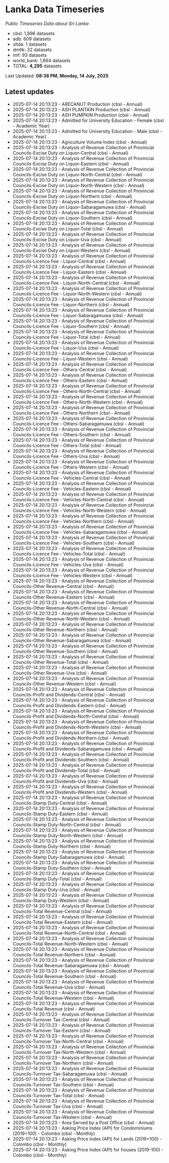# Lanka Data Timeseries
*Public Timeseries Data about Sri Lanka*

* cbsl: 1,896 datasets
* adb: 609 datasets
* sltda: 1 datasets
* dmtlk: 32 datasets
* imf: 93 datasets
* world_bank: 1,664 datasets
* TOTAL: **4,295** datasets

Last Updated: **08:38 PM, Monday, 14 July, 2025**

## Latest updates

* 2025-07-14 20:13:23 - ARECANUT Production (cbsl - Annual)
* 2025-07-14 20:13:23 - ASH PLANTAIN Production (cbsl - Annual)
* 2025-07-14 20:13:23 - ASH PUMPKIN Production (cbsl - Annual)
* 2025-07-14 20:13:23 - Admitted for University Education - Female (cbsl - Academic Year)
* 2025-07-14 20:13:23 - Admitted for University Education - Male (cbsl - Academic Year)
* 2025-07-14 20:13:23 - Agriculture Volume Index (cbsl - Annual)
* 2025-07-14 20:13:23 - Analysis of Revenue Collection of Provincial Councils-Excise Duty on Liquor-Central (cbsl - Annual)
* 2025-07-14 20:13:23 - Analysis of Revenue Collection of Provincial Councils-Excise Duty on Liquor-Eastern (cbsl - Annual)
* 2025-07-14 20:13:23 - Analysis of Revenue Collection of Provincial Councils-Excise Duty on Liquor-North-Central (cbsl - Annual)
* 2025-07-14 20:13:23 - Analysis of Revenue Collection of Provincial Councils-Excise Duty on Liquor-North-Western (cbsl - Annual)
* 2025-07-14 20:13:23 - Analysis of Revenue Collection of Provincial Councils-Excise Duty on Liquor-Northern (cbsl - Annual)
* 2025-07-14 20:13:23 - Analysis of Revenue Collection of Provincial Councils-Excise Duty on Liquor-Sabaragamuwa (cbsl - Annual)
* 2025-07-14 20:13:23 - Analysis of Revenue Collection of Provincial Councils-Excise Duty on Liquor-Southern (cbsl - Annual)
* 2025-07-14 20:13:23 - Analysis of Revenue Collection of Provincial Councils-Excise Duty on Liquor-Total (cbsl - Annual)
* 2025-07-14 20:13:23 - Analysis of Revenue Collection of Provincial Councils-Excise Duty on Liquor-Uva (cbsl - Annual)
* 2025-07-14 20:13:23 - Analysis of Revenue Collection of Provincial Councils-Excise Duty on Liquor-Western (cbsl - Annual)
* 2025-07-14 20:13:23 - Analysis of Revenue Collection of Provincial Councils-Licence Fee - Liquor-Central (cbsl - Annual)
* 2025-07-14 20:13:23 - Analysis of Revenue Collection of Provincial Councils-Licence Fee - Liquor-Eastern (cbsl - Annual)
* 2025-07-14 20:13:23 - Analysis of Revenue Collection of Provincial Councils-Licence Fee - Liquor-North-Central (cbsl - Annual)
* 2025-07-14 20:13:23 - Analysis of Revenue Collection of Provincial Councils-Licence Fee - Liquor-North-Western (cbsl - Annual)
* 2025-07-14 20:13:23 - Analysis of Revenue Collection of Provincial Councils-Licence Fee - Liquor-Northern (cbsl - Annual)
* 2025-07-14 20:13:23 - Analysis of Revenue Collection of Provincial Councils-Licence Fee - Liquor-Sabaragamuwa (cbsl - Annual)
* 2025-07-14 20:13:23 - Analysis of Revenue Collection of Provincial Councils-Licence Fee - Liquor-Southern (cbsl - Annual)
* 2025-07-14 20:13:23 - Analysis of Revenue Collection of Provincial Councils-Licence Fee - Liquor-Total (cbsl - Annual)
* 2025-07-14 20:13:23 - Analysis of Revenue Collection of Provincial Councils-Licence Fee - Liquor-Uva (cbsl - Annual)
* 2025-07-14 20:13:23 - Analysis of Revenue Collection of Provincial Councils-Licence Fee - Liquor-Western (cbsl - Annual)
* 2025-07-14 20:13:23 - Analysis of Revenue Collection of Provincial Councils-Licence Fee - Others-Central (cbsl - Annual)
* 2025-07-14 20:13:23 - Analysis of Revenue Collection of Provincial Councils-Licence Fee - Others-Eastern (cbsl - Annual)
* 2025-07-14 20:13:23 - Analysis of Revenue Collection of Provincial Councils-Licence Fee - Others-North-Central (cbsl - Annual)
* 2025-07-14 20:13:23 - Analysis of Revenue Collection of Provincial Councils-Licence Fee - Others-North-Western (cbsl - Annual)
* 2025-07-14 20:13:23 - Analysis of Revenue Collection of Provincial Councils-Licence Fee - Others-Northern (cbsl - Annual)
* 2025-07-14 20:13:23 - Analysis of Revenue Collection of Provincial Councils-Licence Fee - Others-Sabaragamuwa (cbsl - Annual)
* 2025-07-14 20:13:23 - Analysis of Revenue Collection of Provincial Councils-Licence Fee - Others-Southern (cbsl - Annual)
* 2025-07-14 20:13:23 - Analysis of Revenue Collection of Provincial Councils-Licence Fee - Others-Total (cbsl - Annual)
* 2025-07-14 20:13:23 - Analysis of Revenue Collection of Provincial Councils-Licence Fee - Others-Uva (cbsl - Annual)
* 2025-07-14 20:13:23 - Analysis of Revenue Collection of Provincial Councils-Licence Fee - Others-Western (cbsl - Annual)
* 2025-07-14 20:13:23 - Analysis of Revenue Collection of Provincial Councils-Licence Fee - Vehicles-Central (cbsl - Annual)
* 2025-07-14 20:13:23 - Analysis of Revenue Collection of Provincial Councils-Licence Fee - Vehicles-Eastern (cbsl - Annual)
* 2025-07-14 20:13:23 - Analysis of Revenue Collection of Provincial Councils-Licence Fee - Vehicles-North-Central (cbsl - Annual)
* 2025-07-14 20:13:23 - Analysis of Revenue Collection of Provincial Councils-Licence Fee - Vehicles-North-Western (cbsl - Annual)
* 2025-07-14 20:13:23 - Analysis of Revenue Collection of Provincial Councils-Licence Fee - Vehicles-Northern (cbsl - Annual)
* 2025-07-14 20:13:23 - Analysis of Revenue Collection of Provincial Councils-Licence Fee - Vehicles-Sabaragamuwa (cbsl - Annual)
* 2025-07-14 20:13:23 - Analysis of Revenue Collection of Provincial Councils-Licence Fee - Vehicles-Southern (cbsl - Annual)
* 2025-07-14 20:13:23 - Analysis of Revenue Collection of Provincial Councils-Licence Fee - Vehicles-Total (cbsl - Annual)
* 2025-07-14 20:13:23 - Analysis of Revenue Collection of Provincial Councils-Licence Fee - Vehicles-Uva (cbsl - Annual)
* 2025-07-14 20:13:23 - Analysis of Revenue Collection of Provincial Councils-Licence Fee - Vehicles-Western (cbsl - Annual)
* 2025-07-14 20:13:23 - Analysis of Revenue Collection of Provincial Councils-Other Revenue-Central (cbsl - Annual)
* 2025-07-14 20:13:23 - Analysis of Revenue Collection of Provincial Councils-Other Revenue-Eastern (cbsl - Annual)
* 2025-07-14 20:13:23 - Analysis of Revenue Collection of Provincial Councils-Other Revenue-North-Central (cbsl - Annual)
* 2025-07-14 20:13:23 - Analysis of Revenue Collection of Provincial Councils-Other Revenue-North-Western (cbsl - Annual)
* 2025-07-14 20:13:23 - Analysis of Revenue Collection of Provincial Councils-Other Revenue-Northern (cbsl - Annual)
* 2025-07-14 20:13:23 - Analysis of Revenue Collection of Provincial Councils-Other Revenue-Sabaragamuwa (cbsl - Annual)
* 2025-07-14 20:13:23 - Analysis of Revenue Collection of Provincial Councils-Other Revenue-Southern (cbsl - Annual)
* 2025-07-14 20:13:23 - Analysis of Revenue Collection of Provincial Councils-Other Revenue-Total (cbsl - Annual)
* 2025-07-14 20:13:23 - Analysis of Revenue Collection of Provincial Councils-Other Revenue-Uva (cbsl - Annual)
* 2025-07-14 20:13:23 - Analysis of Revenue Collection of Provincial Councils-Other Revenue-Western (cbsl - Annual)
* 2025-07-14 20:13:23 - Analysis of Revenue Collection of Provincial Councils-Profit and Dividends-Central (cbsl - Annual)
* 2025-07-14 20:13:23 - Analysis of Revenue Collection of Provincial Councils-Profit and Dividends-Eastern (cbsl - Annual)
* 2025-07-14 20:13:23 - Analysis of Revenue Collection of Provincial Councils-Profit and Dividends-North-Central (cbsl - Annual)
* 2025-07-14 20:13:23 - Analysis of Revenue Collection of Provincial Councils-Profit and Dividends-North-Western (cbsl - Annual)
* 2025-07-14 20:13:23 - Analysis of Revenue Collection of Provincial Councils-Profit and Dividends-Northern (cbsl - Annual)
* 2025-07-14 20:13:23 - Analysis of Revenue Collection of Provincial Councils-Profit and Dividends-Sabaragamuwa (cbsl - Annual)
* 2025-07-14 20:13:23 - Analysis of Revenue Collection of Provincial Councils-Profit and Dividends-Southern (cbsl - Annual)
* 2025-07-14 20:13:23 - Analysis of Revenue Collection of Provincial Councils-Profit and Dividends-Total (cbsl - Annual)
* 2025-07-14 20:13:23 - Analysis of Revenue Collection of Provincial Councils-Profit and Dividends-Uva (cbsl - Annual)
* 2025-07-14 20:13:23 - Analysis of Revenue Collection of Provincial Councils-Profit and Dividends-Western (cbsl - Annual)
* 2025-07-14 20:13:23 - Analysis of Revenue Collection of Provincial Councils-Stamp Duty-Central (cbsl - Annual)
* 2025-07-14 20:13:23 - Analysis of Revenue Collection of Provincial Councils-Stamp Duty-Eastern (cbsl - Annual)
* 2025-07-14 20:13:23 - Analysis of Revenue Collection of Provincial Councils-Stamp Duty-North-Central (cbsl - Annual)
* 2025-07-14 20:13:23 - Analysis of Revenue Collection of Provincial Councils-Stamp Duty-North-Western (cbsl - Annual)
* 2025-07-14 20:13:23 - Analysis of Revenue Collection of Provincial Councils-Stamp Duty-Northern (cbsl - Annual)
* 2025-07-14 20:13:23 - Analysis of Revenue Collection of Provincial Councils-Stamp Duty-Sabaragamuwa (cbsl - Annual)
* 2025-07-14 20:13:23 - Analysis of Revenue Collection of Provincial Councils-Stamp Duty-Southern (cbsl - Annual)
* 2025-07-14 20:13:23 - Analysis of Revenue Collection of Provincial Councils-Stamp Duty-Total (cbsl - Annual)
* 2025-07-14 20:13:23 - Analysis of Revenue Collection of Provincial Councils-Stamp Duty-Uva (cbsl - Annual)
* 2025-07-14 20:13:23 - Analysis of Revenue Collection of Provincial Councils-Stamp Duty-Western (cbsl - Annual)
* 2025-07-14 20:13:23 - Analysis of Revenue Collection of Provincial Councils-Total Revenue-Central (cbsl - Annual)
* 2025-07-14 20:13:23 - Analysis of Revenue Collection of Provincial Councils-Total Revenue-Eastern (cbsl - Annual)
* 2025-07-14 20:13:23 - Analysis of Revenue Collection of Provincial Councils-Total Revenue-North-Central (cbsl - Annual)
* 2025-07-14 20:13:23 - Analysis of Revenue Collection of Provincial Councils-Total Revenue-North-Western (cbsl - Annual)
* 2025-07-14 20:13:23 - Analysis of Revenue Collection of Provincial Councils-Total Revenue-Northern (cbsl - Annual)
* 2025-07-14 20:13:23 - Analysis of Revenue Collection of Provincial Councils-Total Revenue-Sabaragamuwa (cbsl - Annual)
* 2025-07-14 20:13:23 - Analysis of Revenue Collection of Provincial Councils-Total Revenue-Southern (cbsl - Annual)
* 2025-07-14 20:13:23 - Analysis of Revenue Collection of Provincial Councils-Total Revenue-Uva (cbsl - Annual)
* 2025-07-14 20:13:23 - Analysis of Revenue Collection of Provincial Councils-Total Revenue-Western (cbsl - Annual)
* 2025-07-14 20:13:23 - Analysis of Revenue Collection of Provincial Councils-Total Revenue (cbsl - Annual)
* 2025-07-14 20:13:23 - Analysis of Revenue Collection of Provincial Councils-Turnover Tax-Central (cbsl - Annual)
* 2025-07-14 20:13:23 - Analysis of Revenue Collection of Provincial Councils-Turnover Tax-Eastern (cbsl - Annual)
* 2025-07-14 20:13:23 - Analysis of Revenue Collection of Provincial Councils-Turnover Tax-North-Central (cbsl - Annual)
* 2025-07-14 20:13:23 - Analysis of Revenue Collection of Provincial Councils-Turnover Tax-North-Western (cbsl - Annual)
* 2025-07-14 20:13:23 - Analysis of Revenue Collection of Provincial Councils-Turnover Tax-Northern (cbsl - Annual)
* 2025-07-14 20:13:23 - Analysis of Revenue Collection of Provincial Councils-Turnover Tax-Sabaragamuwa (cbsl - Annual)
* 2025-07-14 20:13:23 - Analysis of Revenue Collection of Provincial Councils-Turnover Tax-Southern (cbsl - Annual)
* 2025-07-14 20:13:23 - Analysis of Revenue Collection of Provincial Councils-Turnover Tax-Total (cbsl - Annual)
* 2025-07-14 20:13:23 - Analysis of Revenue Collection of Provincial Councils-Turnover Tax-Uva (cbsl - Annual)
* 2025-07-14 20:13:23 - Analysis of Revenue Collection of Provincial Councils-Turnover Tax-Western (cbsl - Annual)
* 2025-07-14 20:13:23 - Area Served by a Post Office (cbsl - Annual)
* 2025-07-14 20:13:23 - Asking Price Index (API) for Condominiums (2019=100) - Colombo (cbsl - Monthly)
* 2025-07-14 20:13:23 - Asking Price Index (API) for Lands (2019=100) - Colombo (cbsl - Monthly)
* 2025-07-14 20:13:23 - Asking Price Index (API) for houses (2019-100) - Colombo (cbsl - Monthly)